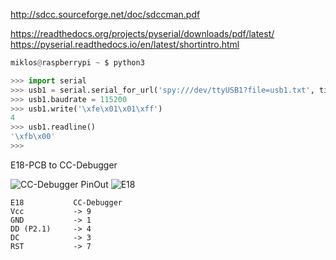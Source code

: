 http://sdcc.sourceforge.net/doc/sdccman.pdf

https://readthedocs.org/projects/pyserial/downloads/pdf/latest/  
https://pyserial.readthedocs.io/en/latest/shortintro.html

``` python
miklos@raspberrypi ~ $ python3

>>> import serial
>>> usb1 = serial.serial_for_url('spy:///dev/ttyUSB1?file=usb1.txt', timeout=1)
>>> usb1.baudrate = 115200
>>> usb1.write('\xfe\x01\x01\xff')
4
>>> usb1.readline()
'\xfb\x00'
>>> 

```
E18-PCB to CC-Debugger 

![CC-Debugger PinOut](https://www.waveshare.com/img/devkit/CC-Debugger/CC-Debugger-JTAG-Header.jpg)
![E18]()

    E18           CC-Debugger  
    Vcc           -> 9    
    GND           -> 1  
    DD (P2.1)     -> 4   
    DC            -> 3  
    RST           -> 7  


